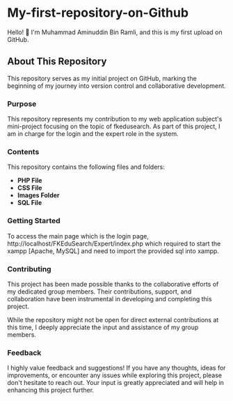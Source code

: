 # My-first-repository-on-Github
Hello! 👋 I'm Muhammad Aminuddin Bin Ramli, and this is my first upload on GitHub.

## About This Repository
This repository serves as my initial project on GitHub, marking the beginning of my journey into version control and collaborative development.

### Purpose
This repository represents my contribution to my web application subject's mini-project focusing on the topic of fkedusearch. As part of this project, I am in charge for the login and the expert role in the system.

### Contents

This repository contains the following files and folders:

- **PHP File**
- **CSS File**
- **Images Folder**
- **SQL File**

### Getting Started

To access the main page which is the login page, http://localhost/FKEduSearch/Expert/index.php
which required to start the xampp [Apache, MySQL] and need to import the provided sql into xampp.

### Contributing

This project has been made possible thanks to the collaborative efforts of my dedicated group members. Their contributions, support, and collaboration have been instrumental in developing and completing this project.

While the repository might not be open for direct external contributions at this time, I deeply appreciate the input and assistance of my group members.

### Feedback

I highly value feedback and suggestions! If you have any thoughts, ideas for improvements, or encounter any issues while exploring this project, please don't hesitate to reach out. Your input is greatly appreciated and will help in enhancing this project further.

